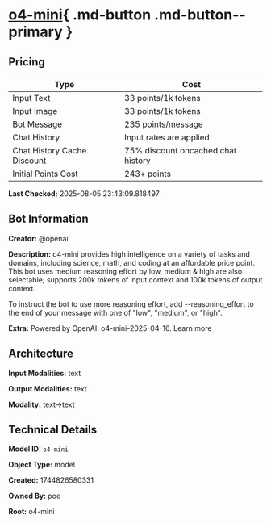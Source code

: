 # [o4-mini](https://poe.com/o4-mini){ .md-button .md-button--primary }

## Pricing

| Type | Cost |
|------|------|
| Input Text | 33 points/1k tokens |
| Input Image | 33 points/1k tokens |
| Bot Message | 235 points/message |
| Chat History | Input rates are applied |
| Chat History Cache Discount | 75% discount oncached chat history |
| Initial Points Cost | 243+ points |

**Last Checked:** 2025-08-05 23:43:09.818497


## Bot Information

**Creator:** @openai

**Description:** o4-mini provides high intelligence on a variety of tasks and domains, including science, math, and coding at an affordable price point. This bot uses medium reasoning effort by low, medium & high are also selectable; supports 200k tokens of input context and 100k tokens of output context.

To instruct the bot to use more reasoning effort, add --reasoning_effort to the end of your message with one of "low", "medium", or "high".

**Extra:** Powered by OpenAI: o4-mini-2025-04-16. Learn more


## Architecture

**Input Modalities:** text

**Output Modalities:** text

**Modality:** text->text


## Technical Details

**Model ID:** `o4-mini`

**Object Type:** model

**Created:** 1744826580331

**Owned By:** poe

**Root:** o4-mini
